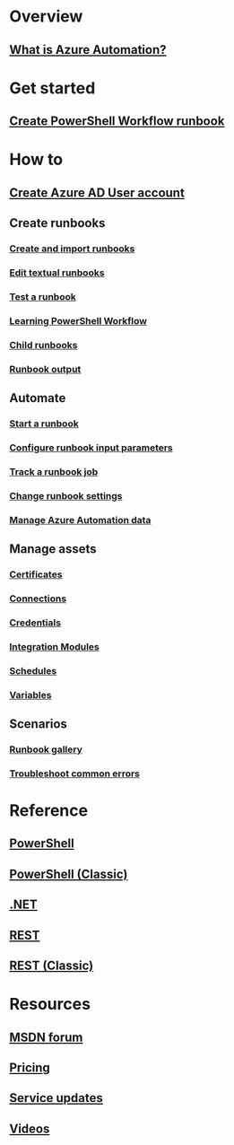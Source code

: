 # Overview
## [What is Azure Automation?](automation-intro.md)
# Get started
## [Create PowerShell Workflow runbook](automation-first-runbook-textual.md)
# How to
## [Create Azure AD User account](automation-create-aduser-account.md)
## Create runbooks
### [Create and import runbooks](automation-creating-importing-runbook.md)
### [Edit textual runbooks](automation-edit-textual-runbook.md)
### [Test a runbook](automation-testing-runbook.md)
### [Learning PowerShell Workflow](automation-powershell-workflow.md)
### [Child runbooks](automation-child-runbooks.md)
### [Runbook output](automation-runbook-output-and-messages.md)
## Automate
### [Start a runbook](automation-starting-a-runbook.md)
### [Configure runbook input parameters](automation-runbook-input-parameters.md)
### [Track a runbook job](automation-runbook-execution.md)
### [Change runbook settings](automation-runbook-settings.md)
### [Manage Azure Automation data](automation-managing-data.md)
## Manage assets
### [Certificates](automation-certificates.md)
### [Connections](automation-connections.md)
### [Credentials](automation-credentials.md)
### [Integration Modules](automation-integration-modules.md)
### [Schedules](automation-schedules.md)
### [Variables](automation-variables.md)
## Scenarios
### [Runbook gallery](automation-runbook-gallery.md)
### [Troubleshoot common errors](automation-troubleshooting-automation-errors.md)
# Reference
## [PowerShell](https://docs.microsoft.com/powershell/module/azurerm.automation)
## [PowerShell (Classic)](https://docs.microsoft.com/powershell/module/azure/?view=azuresmps-3.7.0)
## [.NET](https://docs.microsoft.com/dotnet/api/microsoft.azure.management.automation)
## [REST](https://docs.microsoft.com/rest/api/automation)
## [REST (Classic)](https://msdn.microsoft.com/library/azure/mt163781)
# Resources
## [MSDN forum](https://social.msdn.microsoft.com/Forums/en-US/home?forum=azureautomation)  
## [Pricing](https://www.azure.cn/pricing/details/automation/)  
## [Service updates](https://www.azure.cn/what-is-new/)
## [Videos](https://www.azure.cn/video-center/)